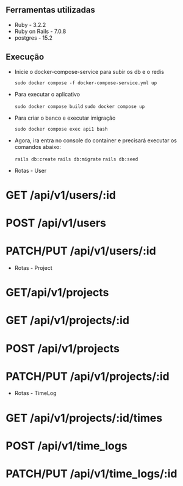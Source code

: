## Ferramentas utilizadas

- Ruby - 3.2.2
- Ruby on Rails - 7.0.8
- postgres - 15.2



## Execução

- Inicie o docker-compose-service para subir os db e o redis
  
  `sudo docker compose -f docker-compose-service.yml up`
  
- Para executar o aplicativo

  `sudo docker compose build`
  `sudo docker compose up`

- Para criar o banco e executar imigração

  `sudo docker compose exec api1 bash`

- Agora, ira entra no console do container e precisará executar os comandos abaixo:

  `rails db:create`
  `rails db:migrate`
  `rails db:seed`


- Rotas - User
# GET /api/v1/users/:id

# POST /api/v1/users

# PATCH/PUT /api/v1/users/:id

- Rotas - Project

# GET/api/v1/projects

# GET /api/v1/projects/:id

# POST /api/v1/projects
# PATCH/PUT /api/v1/projects/:id

- Rotas - TimeLog

# GET /api/v1/projects/:id/times

# POST /api/v1/time_logs
# PATCH/PUT /api/v1/time_logs/:id
